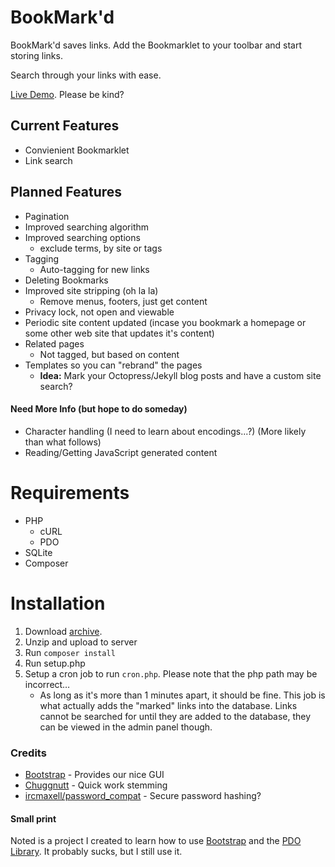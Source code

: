 # BookMark'd

BookMark'd saves links.  Add the Bookmarklet to your toolbar and start storing links.

Search through your links with ease.

[Live Demo](http://markd.6km.me).  Please be kind?

## Current Features

* Convienient Bookmarklet
* Link search

## Planned Features

* Pagination
* Improved searching algorithm
* Improved searching options
	* exclude terms, by site or tags
* Tagging
	* Auto-tagging for new links
* Deleting Bookmarks
* Improved site stripping (oh la la)
	* Remove menus, footers, just get content
* Privacy lock, not open and viewable
* Periodic site content updated (incase you bookmark a homepage or some other web site that updates it's content)
* Related pages
	* Not tagged, but based on content
* Templates so you can "rebrand" the pages
	* **Idea:** Mark your Octopress/Jekyll blog posts and have a custom site search?

#### Need More Info (but hope to do someday)

* Character handling (I need to learn about encodings...?) (More likely than what follows)
* Reading/Getting JavaScript generated content

# Requirements

* PHP
	* cURL
	* PDO
* SQLite
* Composer

# Installation

1. Download [archive](https://github.com/kmwallio/BookMarkd/archive/master.zip).
2. Unzip and upload to server
3. Run `composer install`
4. Run setup.php
5. Setup a cron job to run `cron.php`.  Please note that the php path may be incorrect…
	* As long as it's more than 1 minutes apart, it should be fine.  This job is what actually adds the "marked" links into the database.  Links cannot be searched for until they are added to the database, they can be viewed in the admin panel though.

### Credits

* [Bootstrap](http://twitter.github.io/bootstrap) - Provides our nice GUI
* [Chuggnutt](http://www.chuggnutt.com/stemmer) - Quick work stemming
* [ircmaxell/password_compat](https://github.com/ircmaxell/password_compat) - Secure password hashing?

#### Small print
Noted is a project I created to learn how to use [Bootstrap](http://twitter.github.io/bootstrap) and the [PDO Library](http://php.net/manual/en/book.pdo.php).  It probably sucks, but I still use it.